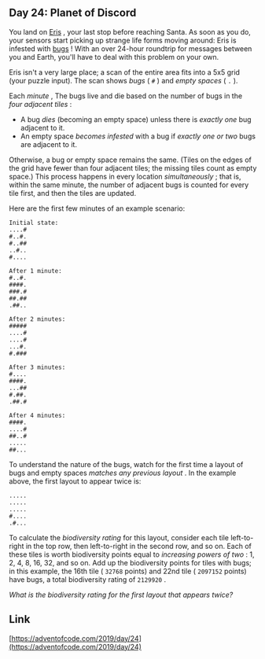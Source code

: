 ## Day 24: Planet of Discord

You land on [Eris](https://en.wikipedia.org/wiki/Eris_%28dwarf_planet%29) , your last stop before reaching Santa. As soon as you do, your sensors start picking up strange life forms moving around: Eris is infested with [bugs](https://www.nationalgeographic.org/thisday/sep9/worlds-first-computer-bug/) ! With an over 24-hour roundtrip for messages between you and Earth, you'll have to deal with this problem on your own.

Eris isn't a very large place; a scan of the entire area fits into a 5x5 grid (your puzzle input). The scan shows _bugs_ ( `#` ) and _empty spaces_ ( `.` ).

Each _minute_ , The bugs live and die based on the number of bugs in the _four adjacent tiles_ :

- A bug _dies_ (becoming an empty space) unless there is _exactly one_ bug adjacent to it.
- An empty space _becomes infested_ with a bug if _exactly one or two_ bugs are adjacent to it.

Otherwise, a bug or empty space remains the same. (Tiles on the edges of the grid have fewer than four adjacent tiles; the missing tiles count as empty space.) This process happens in every location _simultaneously_ ; that is, within the same minute, the number of adjacent bugs is counted for every tile first, and then the tiles are updated.

Here are the first few minutes of an example scenario:

```
Initial state:
....#
#..#.
#..##
..#..
#....

After 1 minute:
#..#.
####.
###.#
##.##
.##..

After 2 minutes:
#####
....#
....#
...#.
#.###

After 3 minutes:
#....
####.
...##
#.##.
.##.#

After 4 minutes:
####.
....#
##..#
.....
##...
```

To understand the nature of the bugs, watch for the first time a layout of bugs and empty spaces _matches any previous layout_ . In the example above, the first layout to appear twice is:

```
.....
.....
.....
#....
.#...
```

To calculate the _biodiversity rating_ for this layout, consider each tile left-to-right in the top row, then left-to-right in the second row, and so on. Each of these tiles is worth biodiversity points equal to _increasing powers of two_ : 1, 2, 4, 8, 16, 32, and so on. Add up the biodiversity points for tiles with bugs; in this example, the 16th tile ( `32768` points) and 22nd tile ( `2097152` points) have bugs, a total biodiversity rating of `2129920` .

_What is the biodiversity rating for the first layout that appears twice?_

## Link

[https://adventofcode.com/2019/day/24](https://adventofcode.com/2019/day/24)
